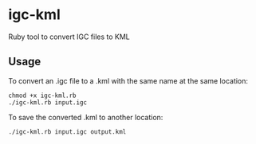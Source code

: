 # igc-kml
Ruby tool to convert IGC files to KML

## Usage
To convert an .igc file to a .kml with the same name at the same location:

	chmod +x igc-kml.rb
	./igc-kml.rb input.igc
	
To save the converted .kml to another location:
```
./igc-kml.rb input.igc output.kml
```
